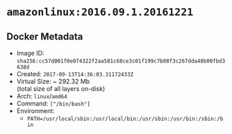 # `amazonlinux:2016.09.1.20161221`

## Docker Metadata

- Image ID: `sha256:cc57d001f0e074322f2aa581c68ce3c01f199c7b08f3c267dda48b00fbd3638d`
- Created: `2017-09-13T14:36:03.31172433Z`
- Virtual Size: ~ 292.32 Mb  
  (total size of all layers on-disk)
- Arch: `linux`/`amd64`
- Command: `["/bin/bash"]`
- Environment:
  - `PATH=/usr/local/sbin:/usr/local/bin:/usr/sbin:/usr/bin:/sbin:/bin`
